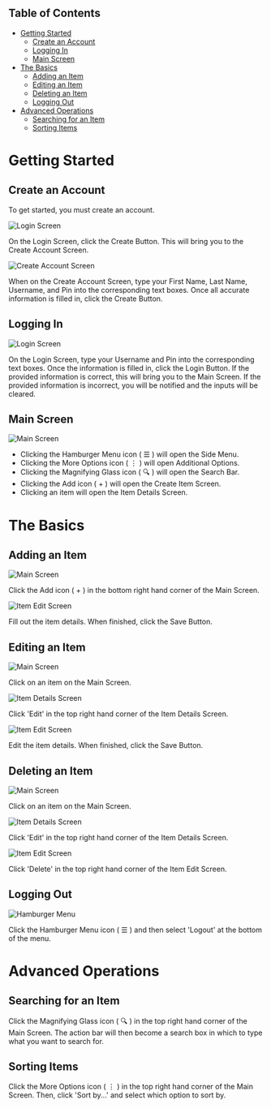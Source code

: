 ## Table of Contents
* [Getting Started](#getting-started)
  * [Create an Account](#create-an-account)
  * [Logging In](#logging-in)
  * [Main Screen](#main-screen)
* [The Basics](#the-basics)
  * [Adding an Item](#adding-an-item)
  * [Editing an Item](#editing-an-item)
  * [Deleting an Item](#deleting-an-item)
  * [Logging Out](#logging-out)
* [Advanced Operations](#advanced-operations)
  * [Searching for an Item](#searching-for-an-item)
  * [Sorting Items](#sorting-items)


# Getting Started

## Create an Account

To get started, you must create an account.

![Login Screen](images/UI_LoginScreen.png)

On the Login Screen, click the Create Button.  This will bring you to the Create Account Screen.

![Create Account Screen](images/UI_CreateLoginScreen.png)

When on the Create Account Screen, type your First Name, Last Name, Username, and Pin into the corresponding text boxes.  Once all accurate information is filled in, click the Create Button.


## Logging In

![Login Screen](images/UI_LoginScreen.png)

On the Login Screen, type your Username and Pin into the corresponding text boxes.  Once the information is filled in, click the Login Button.  If the provided information is correct, this will bring you to the Main Screen.  If the provided information is incorrect, you will be notified and the inputs will be cleared.


## Main Screen

![Main Screen](images/UI_MainScreen.png)

* Clicking the Hamburger Menu icon ( ☰ ) will open the Side Menu.
* Clicking the More Options icon ( ⋮ ) will open Additional Options.
* Clicking the Magnifying Glass icon ( 🔍 ) will open the Search Bar.
* Clicking the Add icon ( + ) will open the Create Item Screen.
* Clicking an item will open the Item Details Screen.


# The Basics

## Adding an Item

![Main Screen](images/UI_MainScreen.png)

Click the Add icon ( + ) in the bottom right hand corner of the Main Screen.

![Item Edit Screen](images/UI_ItemEditScreen.png)

Fill out the item details.  When finished, click the Save Button.


## Editing an Item

![Main Screen](images/UI_MainScreen.png)

Click on an item on the Main Screen.

![Item Details Screen](images/UI_ItemDetailScreen.png)

Click 'Edit' in the top right hand corner of the Item Details Screen.

![Item Edit Screen](images/UI_ItemEditScreen.png)

Edit the item details.  When finished, click the Save Button.


## Deleting an Item

![Main Screen](images/UI_MainScreen.png)

Click on an item on the Main Screen.

![Item Details Screen](images/UI_ItemDetailScreen.png)

Click 'Edit' in the top right hand corner of the Item Details Screen.

![Item Edit Screen](images/UI_ItemEditScreen.png)

Click 'Delete' in the top right hand corner of the Item Edit Screen.


## Logging Out

![Hamburger Menu](images/UI_HamburgerMenu.png)

Click the Hamburger Menu icon ( ☰ ) and then select 'Logout' at the bottom of the menu.


# Advanced Operations

## Searching for an Item

Click the Magnifying Glass icon ( 🔍 ) in the top right hand corner of the Main Screen.  The action bar will then become a search box in which to type what you want to search for.


## Sorting Items

Click the More Options icon ( ⋮ ) in the top right hand corner of the Main Screen.  Then, click 'Sort by...' and select which option to sort by.
